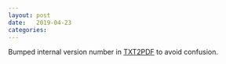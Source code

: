 ```yaml
---
layout: post
date:   2019-04-23
categories:
---
```

Bumped internal version number in <a href="rexx/txt2pdf">TXT2PDF</a> to avoid confusion.
